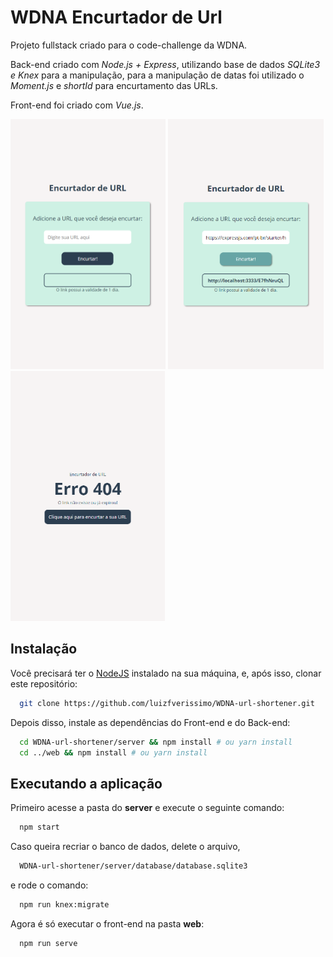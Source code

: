 # WDNA Encurtador de Url

Projeto fullstack criado para o code-challenge da WDNA.

Back-end criado com *Node.js + Express*, utilizando base de dados *SQLite3 e Knex* para a manipulação, para a manipulação de datas foi utilizado o *Moment.js* e *shortId* para encurtamento das URLs.

Front-end foi criado com *Vue.js*.

<img src="/images/1.png" alt="imagem 1" height="400"/> <img src="/images/2.png" alt="imagem 2" height="400"/> <img src="/images/3.png" alt="imagem 3" height="400"/> 
 
## Instalação

Você precisará ter o [NodeJS](https://nodejs.org) instalado na sua máquina, e, após isso, clonar este repositório:
```sh
  git clone https://github.com/luizfverissimo/WDNA-url-shortener.git
```

Depois disso, instale as dependências do Front-end e do Back-end:
```sh
  cd WDNA-url-shortener/server && npm install # ou yarn install
  cd ../web && npm install # ou yarn install
```
## Executando a aplicação

Primeiro acesse a pasta do **server** e execute o seguinte comando:
```sh
  npm start
```

Caso queira recriar o banco de dados, delete o arquivo,
```sh
  WDNA-url-shortener/server/database/database.sqlite3
```
e rode o comando:
```sh
  npm run knex:migrate
```

Agora é só executar o front-end na pasta **web**:
```sh
  npm run serve
  ```
